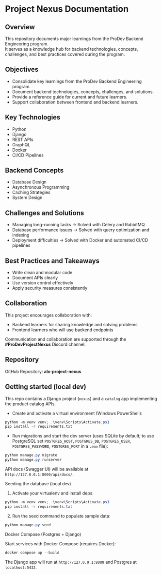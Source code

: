 # Project Nexus Documentation

## Overview
This repository documents major learnings from the ProDev Backend Engineering program.  
It serves as a knowledge hub for backend technologies, concepts, challenges, and best practices covered during the program.  

## Objectives
- Consolidate key learnings from the ProDev Backend Engineering program.  
- Document backend technologies, concepts, challenges, and solutions.  
- Provide a reference guide for current and future learners.  
- Support collaboration between frontend and backend learners.  

## Key Technologies
- Python  
- Django  
- REST APIs  
- GraphQL  
- Docker  
- CI/CD Pipelines  

## Backend Concepts
- Database Design  
- Asynchronous Programming  
- Caching Strategies  
- System Design  

## Challenges and Solutions
- Managing long-running tasks → Solved with Celery and RabbitMQ  
- Database performance issues → Solved with query optimization and indexing  
- Deployment difficulties → Solved with Docker and automated CI/CD pipelines  

## Best Practices and Takeaways
- Write clean and modular code  
- Document APIs clearly  
- Use version control effectively  
- Apply security measures consistently  

## Collaboration
This project encourages collaboration with:  
- Backend learners for sharing knowledge and solving problems  
- Frontend learners who will use backend endpoints  

Communication and collaboration are supported through the **#ProDevProjectNexus** Discord channel.  

## Repository
GitHub Repository: **alx-project-nexus**  

## Getting started (local dev)

This repo contains a Django project (`nexus`) and a `catalog` app implementing the product catalog APIs.

- Create and activate a virtual environment (Windows PowerShell):

```powershell
python -m venv venv; .\venv\Scripts\Activate.ps1
pip install -r requirements.txt
```

- Run migrations and start the dev server (uses SQLite by default; to use PostgreSQL set `POSTGRES_HOST`, `POSTGRES_DB`, `POSTGRES_USER`, `POSTGRES_PASSWORD`, `POSTGRES_PORT` in a `.env` file):

```powershell
python manage.py migrate
python manage.py runserver
```

API docs (Swagger UI) will be available at `http://127.0.0.1:8000/api/docs/`.

Seeding the database (local dev)

1. Activate your virtualenv and install deps:

```powershell
python -m venv venv; .\venv\Scripts\Activate.ps1
pip install -r requirements.txt
```

2. Run the seed command to populate sample data:

```powershell
python manage.py seed
```

Docker Compose (Postgres + Django)

Start services with Docker Compose (requires Docker):

```powershell
docker compose up --build
```

The Django app will run at `http://127.0.0.1:8000` and Postgres at `localhost:5432`.

